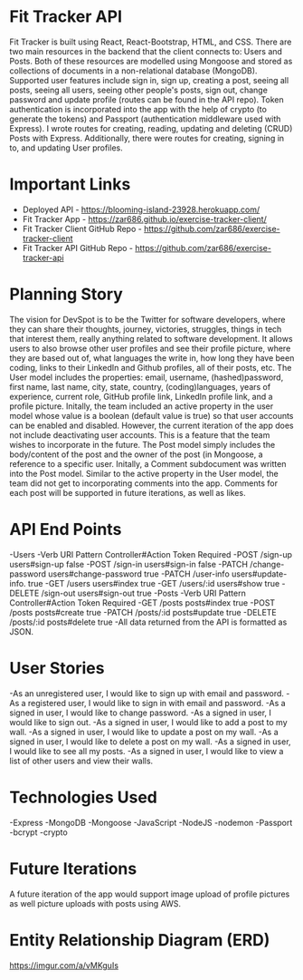 # Fit Tracker API

Fit Tracker is built using React, React-Bootstrap, HTML, and CSS. There are two main resources in the backend that the client connects to: Users and Posts. Both of these resources are modelled using Mongoose and stored as collections of documents in a non-relational database (MongoDB). Supported user features include sign in, sign up, creating a post, seeing all posts, seeing all users, seeing other people's posts, sign out, change password and update profile (routes can be found in the API repo).
Token authentication is incorporated into the app with the help of crypto (to generate the tokens) and Passport (authentication middleware used with Express). I wrote routes for creating, reading, updating and deleting (CRUD) Posts with Express. Additionally, there were routes for creating, signing in to, and updating User profiles.

# Important Links

- Deployed API - https://blooming-island-23928.herokuapp.com/
- Fit Tracker App - https://zar686.github.io/exercise-tracker-client/
- Fit Tracker Client GitHub Repo - https://github.com/zar686/exercise-tracker-client
- Fit Tracker API GitHub Repo - https://github.com/zar686/exercise-tracker-api


# Planning Story

The vision for DevSpot is to be the Twitter for software developers, where they can share their thoughts, journey, victories, struggles, things in tech that interest them, really anything related to software development. It allows users to also browse other user profiles and see their profile picture, where they are based out of, what languages the write in, how long they have been coding, links to their LinkedIn and Github profiles, all of their posts, etc. The User model includes the properties: email, username, (hashed)password, first name, last name, city, state, country, (coding)languages, years of experience, current role, GitHub profile link, LinkedIn profile link, and a profile picture. Initally, the team included an active property in the user model whose value is a boolean (default value is true) so that user accounts can be enabled and disabled. However, the current iteration of the app does not include deactivating user accounts. This is a feature that the team wishes to incorporate in the future. The Post model simply includes the body/content of the post and the owner of the post (in Mongoose, a reference to a specific user. Initally, a Comment subdocument was written into the Post model. Similar to the active property in the User model, the team did not get to incorporating comments into the app. Comments for each post will be supported in future iterations, as well as likes.

# API End Points

-Users
-Verb	URI Pattern	Controller#Action	Token Required
-POST	/sign-up	users#sign-up	false
-POST	/sign-in	users#sign-in	false
-PATCH	/change-password	users#change-password	true
-PATCH	/user-info	users#update-info.	true
-GET	/users	users#index	true
-GET	/users/:id	users#show	true
-DELETE	/sign-out	users#sign-out	true
-Posts
-Verb	URI Pattern	Controller#Action	Token Required
-GET	/posts	posts#index	true
-POST	/posts	posts#create	true
-PATCH	/posts/:id	posts#update	true
-DELETE	/posts/:id	posts#delete	true
-All data returned from the API is formatted as JSON.

# User Stories

-As an unregistered user, I would like to sign up with email and password.
-As a registered user, I would like to sign in with email and password.
-As a signed in user, I would like to change password.
-As a signed in user, I would like to sign out.
-As a signed in user, I would like to add a post to my wall.
-As a signed in user, I would like to update a post on my wall.
-As a signed in user, I would like to delete a post on my wall.
-As a signed in user, I would like to see all my posts.
-As a signed in user, I would like to view a list of other users and view their walls.

# Technologies Used

-Express
-MongoDB
-Mongoose
-JavaScript
-NodeJS
-nodemon
-Passport
-bcrypt
-crypto

# Future Iterations

A future iteration of the app would support image upload of profile pictures as well picture uploads with posts using AWS.

# Entity Relationship Diagram (ERD)

https://imgur.com/a/vMKguIs
